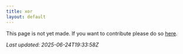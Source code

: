 ```yaml
---
title: xor
layout: default
---
```


This page is not yet made. If you want to contribute please do so [here](https://github.com/CrazyH2/Bigstone/blob/wiki/components/xor.md).

_Last updated: 2025-06-24T19:33:58Z_
